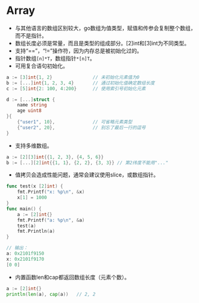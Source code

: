 
Array
=========

- 与其他语言的数组区别较大，go数组为值类型，赋值和传参会复制整个数组，而不是指针。
- 数组长度必须是常量，而且是类型的组成部分。[2]int和[3]int为不同类型。
- 支持“==”，“!=”操作符，因为内存总是被初始化过的。
- 指针数组`[n]*T`，数组指针`*[n]T`。
- 可用复合语句初始化。

```go
a := [3]int{1, 2}               // 未初始化元素值为0
b := [...]int{1, 2, 3, 4}       // 通过初始化值确定数组长度
c := [5]int{2: 100, 4:200}      // 使用索引号初始化元素

d := [...]struct {
    name string
    age uint8
}{
    {"user1", 10},              // 可省略元素类型
    {"user2", 20},              // 别忘了最后一行的逗号
}
```

- 支持多维数组。

```go
a := [2][3]int{{1, 2, 3}, {4, 5, 6}}
b := [...][2]int{{1, 1}, {2, 2}, {3, 3}} // 第2纬度不能用"..."
```

- 值拷贝会造成性能问题，通常会建议使用slice，或数组指针。

```go
func test(x [2]int) {
    fmt.Printf("x: %p\n", &x)
    x[1] = 1000
}
func main() {
    a := [2]int{}
    fmt.Printf("a: %p\n", &a)
    test(a)
    fmt.Println(a)
}

// 输出：
a: 0x2101f9150
x: 0x2101f9170
[0 0]
```

- 内置函数len和cap都返回数组长度（元素个数）。

```go
a := [2]int{}
println(len(a), cap(a))   // 2, 2
```
